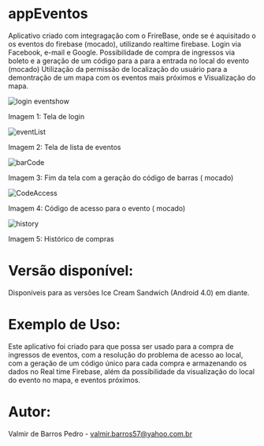 # appEventos

Aplicativo criado com integragação com o FrireBase,
onde se é aquisitado o os eventos do firebase (mocado), utilizando realtime firebase.
Login via Facebook, e-mail e Google.
Possibilidade de compra de ingressos via boleto e a geração de um código para a para a entrada no local do evento (mocado)
Utilização da permissão de localização do usuário para a demontração de um mapa com os eventos mais próximos e Visualização do mapa.

![login eventshow](https://user-images.githubusercontent.com/48802923/68515577-4373cd00-0260-11ea-8fa2-791471c467e2.jpeg)

Imagem 1: Tela de login

![eventList](https://user-images.githubusercontent.com/48802923/68515576-4373cd00-0260-11ea-848d-62632a0ea884.jpeg)

Imagem 2: Tela de lista de eventos

![barCode](https://user-images.githubusercontent.com/48802923/68515572-42db3680-0260-11ea-86a9-942a7ccf6b88.jpeg)

Imagem 3: Fim da tela com a geração do código de barras ( mocado)

![CodeAccess](https://user-images.githubusercontent.com/48802923/68515580-4373cd00-0260-11ea-9a93-ecc8d1a2485b.jpeg)

Imagem 4: Código de acesso para o evento ( mocado)

![history](https://user-images.githubusercontent.com/48802923/68515578-4373cd00-0260-11ea-96b5-5a7a789b55eb.jpeg) 

Imagem 5: Histórico de compras

# Versão disponível:

Disponíveis para as versões Ice Cream Sandwich (Android 4.0) em diante.

# Exemplo de Uso:

Este aplicativo foi criado para que possa ser usado para a compra de ingressos de eventos, com a resolução do problema de acesso ao local, com a geração de um código único para cada compra e armazenando os dados no Real time Firebase, além da possibilidade da visualização do local do evento no mapa, e eventos próximos.

# Autor:

Valmir de Barros Pedro - valmir.barros57@yahoo.com.br
